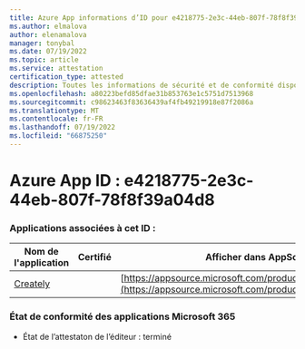 ```yaml
---
title: Azure App informations d’ID pour e4218775-2e3c-44eb-807f-78f8f39a04d8
ms.author: elmalova
author: elenamalova
manager: tonybal
ms.date: 07/19/2022
ms.topic: article
ms.service: attestation
certification_type: attested
description: Toutes les informations de sécurité et de conformité disponibles pour e4218775-2e3c-44eb-807f-78f8f39a04d8.
ms.openlocfilehash: a80223befd85dfae31b853763e1c5751d7513968
ms.sourcegitcommit: c98623463f83636439af4fb49219918e87f2086a
ms.translationtype: MT
ms.contentlocale: fr-FR
ms.lasthandoff: 07/19/2022
ms.locfileid: "66875250"
---
```

# <a name="azure-app-id-e4218775-2e3c-44eb-807f-78f8f39a04d8"></a>Azure App ID : e4218775-2e3c-44eb-807f-78f8f39a04d8


### <a name="apps-associated-with-this-id"></a>Applications associées à cet ID :
| **Nom de l'application** | **Certifié** | **Afficher dans AppSource** |
|--------------|---------------|-----------------------|
| [Creately](../forward/WA200004335.md) |  | [https://appsource.microsoft.com/product/office/WA200004335](https://appsource.microsoft.com/product/office/WA200004335) |

### <a name="microsoft-365-app-compliance-status"></a>État de conformité des applications Microsoft 365
- État de l’attestaton de l’éditeur : terminé
